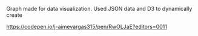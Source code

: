 
Graph made for data visualization. Used JSON data and D3 to dynamically create

https://codepen.io/j-aimevargas315/pen/RwOLJaE?editors=0011
